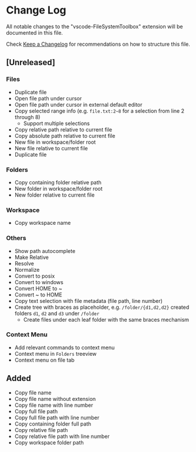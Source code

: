 # Change Log

All notable changes to the "vscode-FileSystemToolbox" extension will be documented in this file.

Check [Keep a Changelog](http://keepachangelog.com/) for recommendations on how to structure this file.

## [Unreleased]

### Files

* Duplicate file
* Open file path under cursor
* Open file path under cursor in external default editor
* Copy selected range info (e.g. `file.txt:2~8` for a selection from line 2 through 8)
  * Support multiple selections
* Copy relative path relative to current file
* Copy absolute path relative to current file
* New file in workspace/folder root
* New file relative to current file
* Duplicate file

### Folders

* Copy containing folder relative path
* New folder in workspace/folder root
* New folder relative to current file

### Workspace

* Copy workspace name

### Others

* Show path autocomplete
* Make Relative
* Resolve
* Normalize
* Convert to posix
* Convert to windows
* Convert HOME to ~
* Convert ~ to HOME
* Copy text selection with file metadata (file path, line number)
* Create tree with braces as placeholder, e.g. `/folder/{d1,d2,d2}` created folders `d1`, `d2` and `d3` under `/folder`
  * Create files under each leaf folder with the same braces mechanism

### Context Menu

* Add relevant commands to context menu
* Context menu in `Folders` treeview
* Context menu on file tab

## Added

* Copy file name
* Copy file name without extension
* Copy file name with line number
* Copy full file path
* Copy full file path with line number
* Copy containing folder full path
* Copy relative file path
* Copy relative file path with line number
* Copy workspace folder path
